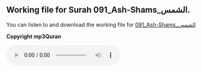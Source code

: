 
## Working file for Surah 091_Ash-Shams_الشمس.

You can listen to and download the working file for [091_Ash-Shams_الشمس](https://server13.mp3quran.net/husr/091.mp3)

**Copyright mp3Quran**

<audio controls src="https://server13.mp3quran.net/husr/091.mp3"></audio>

